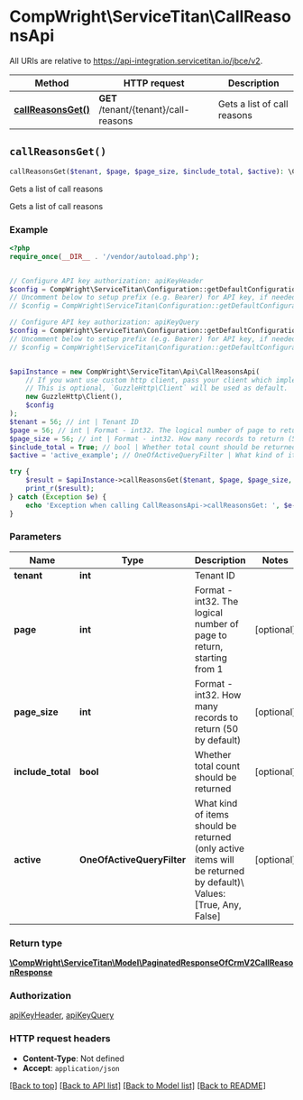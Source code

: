 # CompWright\ServiceTitan\CallReasonsApi

All URIs are relative to https://api-integration.servicetitan.io/jbce/v2.

Method | HTTP request | Description
------------- | ------------- | -------------
[**callReasonsGet()**](CallReasonsApi.md#callReasonsGet) | **GET** /tenant/{tenant}/call-reasons | Gets a list of call reasons


## `callReasonsGet()`

```php
callReasonsGet($tenant, $page, $page_size, $include_total, $active): \CompWright\ServiceTitan\Model\PaginatedResponseOfCrmV2CallReasonResponse
```

Gets a list of call reasons

Gets a list of call reasons

### Example

```php
<?php
require_once(__DIR__ . '/vendor/autoload.php');


// Configure API key authorization: apiKeyHeader
$config = CompWright\ServiceTitan\Configuration::getDefaultConfiguration()->setApiKey('ST-App-Key', 'YOUR_API_KEY');
// Uncomment below to setup prefix (e.g. Bearer) for API key, if needed
// $config = CompWright\ServiceTitan\Configuration::getDefaultConfiguration()->setApiKeyPrefix('ST-App-Key', 'Bearer');

// Configure API key authorization: apiKeyQuery
$config = CompWright\ServiceTitan\Configuration::getDefaultConfiguration()->setApiKey('servicetitanapplicationkey', 'YOUR_API_KEY');
// Uncomment below to setup prefix (e.g. Bearer) for API key, if needed
// $config = CompWright\ServiceTitan\Configuration::getDefaultConfiguration()->setApiKeyPrefix('servicetitanapplicationkey', 'Bearer');


$apiInstance = new CompWright\ServiceTitan\Api\CallReasonsApi(
    // If you want use custom http client, pass your client which implements `GuzzleHttp\ClientInterface`.
    // This is optional, `GuzzleHttp\Client` will be used as default.
    new GuzzleHttp\Client(),
    $config
);
$tenant = 56; // int | Tenant ID
$page = 56; // int | Format - int32. The logical number of page to return, starting from 1
$page_size = 56; // int | Format - int32. How many records to return (50 by default)
$include_total = True; // bool | Whether total count should be returned
$active = 'active_example'; // OneOfActiveQueryFilter | What kind of items should be returned (only active items will be returned by default)\\ Values: [True, Any, False]

try {
    $result = $apiInstance->callReasonsGet($tenant, $page, $page_size, $include_total, $active);
    print_r($result);
} catch (Exception $e) {
    echo 'Exception when calling CallReasonsApi->callReasonsGet: ', $e->getMessage(), PHP_EOL;
}
```

### Parameters

Name | Type | Description  | Notes
------------- | ------------- | ------------- | -------------
 **tenant** | **int**| Tenant ID |
 **page** | **int**| Format - int32. The logical number of page to return, starting from 1 | [optional]
 **page_size** | **int**| Format - int32. How many records to return (50 by default) | [optional]
 **include_total** | **bool**| Whether total count should be returned | [optional]
 **active** | **OneOfActiveQueryFilter**| What kind of items should be returned (only active items will be returned by default)\\ Values: [True, Any, False] | [optional]

### Return type

[**\CompWright\ServiceTitan\Model\PaginatedResponseOfCrmV2CallReasonResponse**](../Model/PaginatedResponseOfCrmV2CallReasonResponse.md)

### Authorization

[apiKeyHeader](../../README.md#apiKeyHeader), [apiKeyQuery](../../README.md#apiKeyQuery)

### HTTP request headers

- **Content-Type**: Not defined
- **Accept**: `application/json`

[[Back to top]](#) [[Back to API list]](../../README.md#endpoints)
[[Back to Model list]](../../README.md#models)
[[Back to README]](../../README.md)
